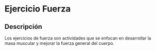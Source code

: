 # Ejercicio Fuerza
## Descripción

Los ejercicios de fuerza son actividades que se enfocan en desarrollar la masa muscular y mejorar la fuerza general del cuerpo.
